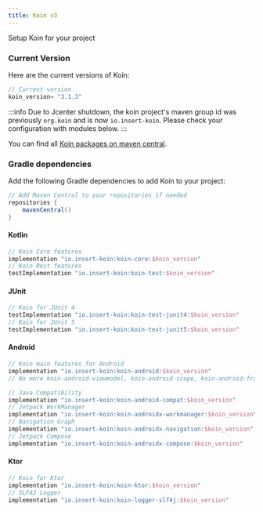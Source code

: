 ```yaml
---
title: Koin v3
---
```


 Setup Koin for your project 

### Current Version

Here are the current versions of Koin:

```groovy
// Current version
koin_version= "3.1.3"
```

:::info
 Due to Jcenter shutdown, the koin project's maven group id was previously `org.koin` and is now `io.insert-koin`. Please check your configuration with modules below.
:::

You can find all [Koin packages on maven central](https://search.maven.org/search?q=io.insert-koin).

### Gradle dependencies

Add the following Gradle dependencies to add Koin to your project:

```groovy
// Add Maven Central to your repositories if needed
repositories {
    mavenCentral()
}
```

#### **Kotlin**

```groovy
// Koin Core features
implementation "io.insert-koin:koin-core:$koin_version"
// Koin Rest features
testImplementation "io.insert-koin:koin-test:$koin_version"
```

#### **JUnit**

```groovy
// Koin for JUnit 4
testImplementation "io.insert-koin:koin-test-junit4:$koin_version"
// Koin for JUnit 5
testImplementation "io.insert-koin:koin-test-junit5:$koin_version"
```

#### **Android**

```groovy
// Koin main features for Android
implementation "io.insert-koin:koin-android:$koin_version"
// No more koin-android-viewmodel, koin-android-scope, koin-android-fragment

// Java Compatibility
implementation "io.insert-koin:koin-android-compat:$koin_version"
// Jetpack WorkManager
implementation "io.insert-koin:koin-androidx-workmanager:$koin_version"
// Navigation Graph
implementation "io.insert-koin:koin-androidx-navigation:$koin_version"
// Jetpack Compose
implementation "io.insert-koin:koin-androidx-compose:$koin_version"
```


#### **Ktor**

```groovy
// Koin for Ktor 
implementation "io.insert-koin:koin-ktor:$koin_version"
// SLF4J Logger
implementation "io.insert-koin:koin-logger-slf4j:$koin_version"
```
